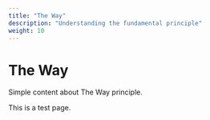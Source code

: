 ```yaml
---
title: "The Way"
description: "Understanding the fundamental principle"
weight: 10
---
```


# The Way

Simple content about The Way principle.

This is a test page.